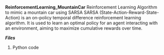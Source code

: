 **ReinforcementLearning_MountainCar**
Reinforcement Learning Algorithm to mimic a mountain car using SARSA
SARSA (State-Action-Reward-State-Action) is an on-policy temporal difference
reinforcement learning algorithm. It is used to learn an optimal policy for an agent 
interacting with an environment, aiming to maximize cumulative rewards over time. 

***Files***
1. Python code

